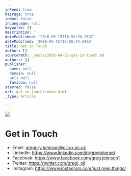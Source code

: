 ```yaml
---
inFeed: true
hasPage: true
inNav: false
inLanguage: null
keywords: []
description: ''
datePublished: '2016-05-15T16:58:58.269Z'
dateModified: '2016-05-15T16:58:44.546Z'
title: Get in Touch
author: []
sourcePath: _posts/2016-04-22-get-in-touch.md
authors: []
publisher:
  name: null
  domain: null
  url: null
  favicon: null
starred: false
url: get-in-touch/index.html
_type: Article

---
```

![](https://the-grid-user-content.s3-us-west-2.amazonaws.com/44bd95b1-3eda-4152-a876-b86d32d82a18.jpg)

# Get in Touch

* Email: gregory.johnson@oii.ox.ac.uk 
* LinkedIn: https://www.linkedin.com/in/greginternet
* Facebook: https://www.facebook.com/greg.johnson1
* Twitter: https://twitter.com/greg\_oii
* Instagram: https://www.instagram.com/just.greg.things/